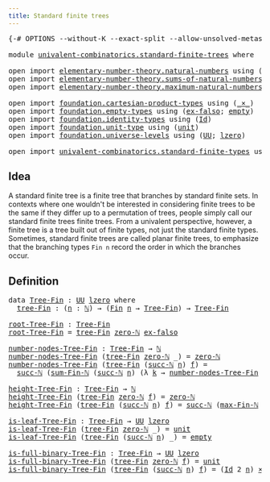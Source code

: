 ```yaml
---
title: Standard finite trees
---
```


<pre class="Agda"><a id="47" class="Symbol">{-#</a> <a id="51" class="Keyword">OPTIONS</a> <a id="59" class="Pragma">--without-K</a> <a id="71" class="Pragma">--exact-split</a> <a id="85" class="Pragma">--allow-unsolved-metas</a> <a id="108" class="Symbol">#-}</a>

<a id="113" class="Keyword">module</a> <a id="120" href="univalent-combinatorics.standard-finite-trees.html" class="Module">univalent-combinatorics.standard-finite-trees</a> <a id="166" class="Keyword">where</a>

<a id="173" class="Keyword">open</a> <a id="178" class="Keyword">import</a> <a id="185" href="elementary-number-theory.natural-numbers.html" class="Module">elementary-number-theory.natural-numbers</a> <a id="226" class="Keyword">using</a> <a id="232" class="Symbol">(</a><a id="233" href="elementary-number-theory.natural-numbers.html#1530" class="Datatype">ℕ</a><a id="234" class="Symbol">;</a> <a id="236" href="elementary-number-theory.natural-numbers.html#1564" class="InductiveConstructor">succ-ℕ</a><a id="242" class="Symbol">;</a> <a id="244" href="elementary-number-theory.natural-numbers.html#1551" class="InductiveConstructor">zero-ℕ</a><a id="250" class="Symbol">;</a> <a id="252" href="elementary-number-theory.natural-numbers.html#1828" class="Function">is-zero-ℕ</a><a id="261" class="Symbol">)</a>
<a id="263" class="Keyword">open</a> <a id="268" class="Keyword">import</a> <a id="275" href="elementary-number-theory.sums-of-natural-numbers.html" class="Module">elementary-number-theory.sums-of-natural-numbers</a> <a id="324" class="Keyword">using</a> <a id="330" class="Symbol">(</a><a id="331" href="elementary-number-theory.sums-of-natural-numbers.html#1432" class="Function">sum-Fin-ℕ</a><a id="340" class="Symbol">)</a>
<a id="342" class="Keyword">open</a> <a id="347" class="Keyword">import</a> <a id="354" href="elementary-number-theory.maximum-natural-numbers.html" class="Module">elementary-number-theory.maximum-natural-numbers</a> <a id="403" class="Keyword">using</a> <a id="409" class="Symbol">(</a><a id="410" href="elementary-number-theory.maximum-natural-numbers.html#819" class="Function">max-Fin-ℕ</a><a id="419" class="Symbol">)</a>

<a id="422" class="Keyword">open</a> <a id="427" class="Keyword">import</a> <a id="434" href="foundation.cartesian-product-types.html" class="Module">foundation.cartesian-product-types</a> <a id="469" class="Keyword">using</a> <a id="475" class="Symbol">(</a><a id="476" href="foundation-core.cartesian-product-types.html#590" class="Function Operator">_×_</a><a id="479" class="Symbol">)</a>
<a id="481" class="Keyword">open</a> <a id="486" class="Keyword">import</a> <a id="493" href="foundation.empty-types.html" class="Module">foundation.empty-types</a> <a id="516" class="Keyword">using</a> <a id="522" class="Symbol">(</a><a id="523" href="foundation-core.empty-types.html#1160" class="Function">ex-falso</a><a id="531" class="Symbol">;</a> <a id="533" href="foundation-core.empty-types.html#1057" class="Datatype">empty</a><a id="538" class="Symbol">)</a>
<a id="540" class="Keyword">open</a> <a id="545" class="Keyword">import</a> <a id="552" href="foundation.identity-types.html" class="Module">foundation.identity-types</a> <a id="578" class="Keyword">using</a> <a id="584" class="Symbol">(</a><a id="585" href="foundation-core.identity-types.html#1767" class="Datatype">Id</a><a id="587" class="Symbol">)</a>
<a id="589" class="Keyword">open</a> <a id="594" class="Keyword">import</a> <a id="601" href="foundation.unit-type.html" class="Module">foundation.unit-type</a> <a id="622" class="Keyword">using</a> <a id="628" class="Symbol">(</a><a id="629" href="foundation.unit-type.html#1084" class="Datatype">unit</a><a id="633" class="Symbol">)</a>
<a id="635" class="Keyword">open</a> <a id="640" class="Keyword">import</a> <a id="647" href="foundation.universe-levels.html" class="Module">foundation.universe-levels</a> <a id="674" class="Keyword">using</a> <a id="680" class="Symbol">(</a><a id="681" href="foundation-core.universe-levels.html#235" class="Primitive">UU</a><a id="683" class="Symbol">;</a> <a id="685" href="Agda.Primitive.html#764" class="Primitive">lzero</a><a id="690" class="Symbol">)</a>

<a id="693" class="Keyword">open</a> <a id="698" class="Keyword">import</a> <a id="705" href="univalent-combinatorics.standard-finite-types.html" class="Module">univalent-combinatorics.standard-finite-types</a> <a id="751" class="Keyword">using</a> <a id="757" class="Symbol">(</a><a id="758" href="univalent-combinatorics.standard-finite-types.html#2393" class="Function">Fin</a><a id="761" class="Symbol">)</a>
</pre>
## Idea

A standard finite tree is a finite tree that branches by standard finite sets. In contexts where one wouldn't be interested in considering finite trees to be the same if they differ up to a permutation of trees, people simply call our standard finite trees finite trees. From a univalent perspective, however, a finite tree is a tree built out of finite types, not just the standard finite types. Sometimes, standard finite trees are called planar finite trees, to emphasize that the branching types `Fin n` record the order in which the branches occur.

## Definition

<pre class="Agda"><a id="1355" class="Keyword">data</a> <a id="Tree-Fin"></a><a id="1360" href="univalent-combinatorics.standard-finite-trees.html#1360" class="Datatype">Tree-Fin</a> <a id="1369" class="Symbol">:</a> <a id="1371" href="foundation-core.universe-levels.html#235" class="Primitive">UU</a> <a id="1374" href="Agda.Primitive.html#764" class="Primitive">lzero</a> <a id="1380" class="Keyword">where</a>
  <a id="Tree-Fin.tree-Fin"></a><a id="1388" href="univalent-combinatorics.standard-finite-trees.html#1388" class="InductiveConstructor">tree-Fin</a> <a id="1397" class="Symbol">:</a> <a id="1399" class="Symbol">(</a><a id="1400" href="univalent-combinatorics.standard-finite-trees.html#1400" class="Bound">n</a> <a id="1402" class="Symbol">:</a> <a id="1404" href="elementary-number-theory.natural-numbers.html#1530" class="Datatype">ℕ</a><a id="1405" class="Symbol">)</a> <a id="1407" class="Symbol">→</a> <a id="1409" class="Symbol">(</a><a id="1410" href="univalent-combinatorics.standard-finite-types.html#2393" class="Function">Fin</a> <a id="1414" href="univalent-combinatorics.standard-finite-trees.html#1400" class="Bound">n</a> <a id="1416" class="Symbol">→</a> <a id="1418" href="univalent-combinatorics.standard-finite-trees.html#1360" class="Datatype">Tree-Fin</a><a id="1426" class="Symbol">)</a> <a id="1428" class="Symbol">→</a> <a id="1430" href="univalent-combinatorics.standard-finite-trees.html#1360" class="Datatype">Tree-Fin</a>

<a id="root-Tree-Fin"></a><a id="1440" href="univalent-combinatorics.standard-finite-trees.html#1440" class="Function">root-Tree-Fin</a> <a id="1454" class="Symbol">:</a> <a id="1456" href="univalent-combinatorics.standard-finite-trees.html#1360" class="Datatype">Tree-Fin</a>
<a id="1465" href="univalent-combinatorics.standard-finite-trees.html#1440" class="Function">root-Tree-Fin</a> <a id="1479" class="Symbol">=</a> <a id="1481" href="univalent-combinatorics.standard-finite-trees.html#1388" class="InductiveConstructor">tree-Fin</a> <a id="1490" href="elementary-number-theory.natural-numbers.html#1551" class="InductiveConstructor">zero-ℕ</a> <a id="1497" href="foundation-core.empty-types.html#1160" class="Function">ex-falso</a>

<a id="number-nodes-Tree-Fin"></a><a id="1507" href="univalent-combinatorics.standard-finite-trees.html#1507" class="Function">number-nodes-Tree-Fin</a> <a id="1529" class="Symbol">:</a> <a id="1531" href="univalent-combinatorics.standard-finite-trees.html#1360" class="Datatype">Tree-Fin</a> <a id="1540" class="Symbol">→</a> <a id="1542" href="elementary-number-theory.natural-numbers.html#1530" class="Datatype">ℕ</a>
<a id="1544" href="univalent-combinatorics.standard-finite-trees.html#1507" class="Function">number-nodes-Tree-Fin</a> <a id="1566" class="Symbol">(</a><a id="1567" href="univalent-combinatorics.standard-finite-trees.html#1388" class="InductiveConstructor">tree-Fin</a> <a id="1576" href="elementary-number-theory.natural-numbers.html#1551" class="InductiveConstructor">zero-ℕ</a> <a id="1583" class="Symbol">_)</a> <a id="1586" class="Symbol">=</a> <a id="1588" href="elementary-number-theory.natural-numbers.html#1551" class="InductiveConstructor">zero-ℕ</a>
<a id="1595" href="univalent-combinatorics.standard-finite-trees.html#1507" class="Function">number-nodes-Tree-Fin</a> <a id="1617" class="Symbol">(</a><a id="1618" href="univalent-combinatorics.standard-finite-trees.html#1388" class="InductiveConstructor">tree-Fin</a> <a id="1627" class="Symbol">(</a><a id="1628" href="elementary-number-theory.natural-numbers.html#1564" class="InductiveConstructor">succ-ℕ</a> <a id="1635" href="univalent-combinatorics.standard-finite-trees.html#1635" class="Bound">n</a><a id="1636" class="Symbol">)</a> <a id="1638" href="univalent-combinatorics.standard-finite-trees.html#1638" class="Bound">f</a><a id="1639" class="Symbol">)</a> <a id="1641" class="Symbol">=</a>
  <a id="1645" href="elementary-number-theory.natural-numbers.html#1564" class="InductiveConstructor">succ-ℕ</a> <a id="1652" class="Symbol">(</a><a id="1653" href="elementary-number-theory.sums-of-natural-numbers.html#1432" class="Function">sum-Fin-ℕ</a> <a id="1663" class="Symbol">(</a><a id="1664" href="elementary-number-theory.natural-numbers.html#1564" class="InductiveConstructor">succ-ℕ</a> <a id="1671" href="univalent-combinatorics.standard-finite-trees.html#1635" class="Bound">n</a><a id="1672" class="Symbol">)</a> <a id="1674" class="Symbol">(λ</a> <a id="1677" href="univalent-combinatorics.standard-finite-trees.html#1677" class="Bound">k</a> <a id="1679" class="Symbol">→</a> <a id="1681" href="univalent-combinatorics.standard-finite-trees.html#1507" class="Function">number-nodes-Tree-Fin</a> <a id="1703" class="Symbol">(</a><a id="1704" href="univalent-combinatorics.standard-finite-trees.html#1638" class="Bound">f</a> <a id="1706" href="univalent-combinatorics.standard-finite-trees.html#1677" class="Bound">k</a><a id="1707" class="Symbol">)))</a>

<a id="height-Tree-Fin"></a><a id="1712" href="univalent-combinatorics.standard-finite-trees.html#1712" class="Function">height-Tree-Fin</a> <a id="1728" class="Symbol">:</a> <a id="1730" href="univalent-combinatorics.standard-finite-trees.html#1360" class="Datatype">Tree-Fin</a> <a id="1739" class="Symbol">→</a> <a id="1741" href="elementary-number-theory.natural-numbers.html#1530" class="Datatype">ℕ</a>
<a id="1743" href="univalent-combinatorics.standard-finite-trees.html#1712" class="Function">height-Tree-Fin</a> <a id="1759" class="Symbol">(</a><a id="1760" href="univalent-combinatorics.standard-finite-trees.html#1388" class="InductiveConstructor">tree-Fin</a> <a id="1769" href="elementary-number-theory.natural-numbers.html#1551" class="InductiveConstructor">zero-ℕ</a> <a id="1776" href="univalent-combinatorics.standard-finite-trees.html#1776" class="Bound">f</a><a id="1777" class="Symbol">)</a> <a id="1779" class="Symbol">=</a> <a id="1781" href="elementary-number-theory.natural-numbers.html#1551" class="InductiveConstructor">zero-ℕ</a>
<a id="1788" href="univalent-combinatorics.standard-finite-trees.html#1712" class="Function">height-Tree-Fin</a> <a id="1804" class="Symbol">(</a><a id="1805" href="univalent-combinatorics.standard-finite-trees.html#1388" class="InductiveConstructor">tree-Fin</a> <a id="1814" class="Symbol">(</a><a id="1815" href="elementary-number-theory.natural-numbers.html#1564" class="InductiveConstructor">succ-ℕ</a> <a id="1822" href="univalent-combinatorics.standard-finite-trees.html#1822" class="Bound">n</a><a id="1823" class="Symbol">)</a> <a id="1825" href="univalent-combinatorics.standard-finite-trees.html#1825" class="Bound">f</a><a id="1826" class="Symbol">)</a> <a id="1828" class="Symbol">=</a> <a id="1830" href="elementary-number-theory.natural-numbers.html#1564" class="InductiveConstructor">succ-ℕ</a> <a id="1837" class="Symbol">(</a><a id="1838" href="elementary-number-theory.maximum-natural-numbers.html#819" class="Function">max-Fin-ℕ</a> <a id="1848" class="Symbol">(</a><a id="1849" href="elementary-number-theory.natural-numbers.html#1564" class="InductiveConstructor">succ-ℕ</a> <a id="1856" href="univalent-combinatorics.standard-finite-trees.html#1822" class="Bound">n</a><a id="1857" class="Symbol">)</a> <a id="1859" class="Symbol">(λ</a> <a id="1862" href="univalent-combinatorics.standard-finite-trees.html#1862" class="Bound">k</a> <a id="1864" class="Symbol">→</a> <a id="1866" href="univalent-combinatorics.standard-finite-trees.html#1712" class="Function">height-Tree-Fin</a> <a id="1882" class="Symbol">(</a><a id="1883" href="univalent-combinatorics.standard-finite-trees.html#1825" class="Bound">f</a> <a id="1885" href="univalent-combinatorics.standard-finite-trees.html#1862" class="Bound">k</a><a id="1886" class="Symbol">)))</a>

<a id="is-leaf-Tree-Fin"></a><a id="1891" href="univalent-combinatorics.standard-finite-trees.html#1891" class="Function">is-leaf-Tree-Fin</a> <a id="1908" class="Symbol">:</a> <a id="1910" href="univalent-combinatorics.standard-finite-trees.html#1360" class="Datatype">Tree-Fin</a> <a id="1919" class="Symbol">→</a> <a id="1921" href="foundation-core.universe-levels.html#235" class="Primitive">UU</a> <a id="1924" href="Agda.Primitive.html#764" class="Primitive">lzero</a>
<a id="1930" href="univalent-combinatorics.standard-finite-trees.html#1891" class="Function">is-leaf-Tree-Fin</a> <a id="1947" class="Symbol">(</a><a id="1948" href="univalent-combinatorics.standard-finite-trees.html#1388" class="InductiveConstructor">tree-Fin</a> <a id="1957" href="elementary-number-theory.natural-numbers.html#1551" class="InductiveConstructor">zero-ℕ</a> <a id="1964" class="Symbol">_)</a> <a id="1967" class="Symbol">=</a> <a id="1969" href="foundation.unit-type.html#1084" class="Datatype">unit</a>
<a id="1974" href="univalent-combinatorics.standard-finite-trees.html#1891" class="Function">is-leaf-Tree-Fin</a> <a id="1991" class="Symbol">(</a><a id="1992" href="univalent-combinatorics.standard-finite-trees.html#1388" class="InductiveConstructor">tree-Fin</a> <a id="2001" class="Symbol">(</a><a id="2002" href="elementary-number-theory.natural-numbers.html#1564" class="InductiveConstructor">succ-ℕ</a> <a id="2009" href="univalent-combinatorics.standard-finite-trees.html#2009" class="Bound">n</a><a id="2010" class="Symbol">)</a> <a id="2012" class="Symbol">_)</a> <a id="2015" class="Symbol">=</a> <a id="2017" href="foundation-core.empty-types.html#1057" class="Datatype">empty</a>

<a id="is-full-binary-Tree-Fin"></a><a id="2024" href="univalent-combinatorics.standard-finite-trees.html#2024" class="Function">is-full-binary-Tree-Fin</a> <a id="2048" class="Symbol">:</a> <a id="2050" href="univalent-combinatorics.standard-finite-trees.html#1360" class="Datatype">Tree-Fin</a> <a id="2059" class="Symbol">→</a> <a id="2061" href="foundation-core.universe-levels.html#235" class="Primitive">UU</a> <a id="2064" href="Agda.Primitive.html#764" class="Primitive">lzero</a>
<a id="2070" href="univalent-combinatorics.standard-finite-trees.html#2024" class="Function">is-full-binary-Tree-Fin</a> <a id="2094" class="Symbol">(</a><a id="2095" href="univalent-combinatorics.standard-finite-trees.html#1388" class="InductiveConstructor">tree-Fin</a> <a id="2104" href="elementary-number-theory.natural-numbers.html#1551" class="InductiveConstructor">zero-ℕ</a> <a id="2111" href="univalent-combinatorics.standard-finite-trees.html#2111" class="Bound">f</a><a id="2112" class="Symbol">)</a> <a id="2114" class="Symbol">=</a> <a id="2116" href="foundation.unit-type.html#1084" class="Datatype">unit</a>
<a id="2121" href="univalent-combinatorics.standard-finite-trees.html#2024" class="Function">is-full-binary-Tree-Fin</a> <a id="2145" class="Symbol">(</a><a id="2146" href="univalent-combinatorics.standard-finite-trees.html#1388" class="InductiveConstructor">tree-Fin</a> <a id="2155" class="Symbol">(</a><a id="2156" href="elementary-number-theory.natural-numbers.html#1564" class="InductiveConstructor">succ-ℕ</a> <a id="2163" href="univalent-combinatorics.standard-finite-trees.html#2163" class="Bound">n</a><a id="2164" class="Symbol">)</a> <a id="2166" href="univalent-combinatorics.standard-finite-trees.html#2166" class="Bound">f</a><a id="2167" class="Symbol">)</a> <a id="2169" class="Symbol">=</a> <a id="2171" class="Symbol">(</a><a id="2172" href="foundation-core.identity-types.html#1767" class="Datatype">Id</a> <a id="2175" class="Number">2</a> <a id="2177" href="univalent-combinatorics.standard-finite-trees.html#2163" class="Bound">n</a><a id="2178" class="Symbol">)</a> <a id="2180" href="foundation-core.cartesian-product-types.html#590" class="Function Operator">×</a> <a id="2182" class="Symbol">((</a><a id="2184" href="univalent-combinatorics.standard-finite-trees.html#2184" class="Bound">k</a> <a id="2186" class="Symbol">:</a> <a id="2188" href="univalent-combinatorics.standard-finite-types.html#2393" class="Function">Fin</a> <a id="2192" class="Symbol">(</a><a id="2193" href="elementary-number-theory.natural-numbers.html#1564" class="InductiveConstructor">succ-ℕ</a> <a id="2200" href="univalent-combinatorics.standard-finite-trees.html#2163" class="Bound">n</a><a id="2201" class="Symbol">))</a> <a id="2204" class="Symbol">→</a> <a id="2206" href="univalent-combinatorics.standard-finite-trees.html#2024" class="Function">is-full-binary-Tree-Fin</a> <a id="2230" class="Symbol">(</a><a id="2231" href="univalent-combinatorics.standard-finite-trees.html#2166" class="Bound">f</a> <a id="2233" href="univalent-combinatorics.standard-finite-trees.html#2184" class="Bound">k</a><a id="2234" class="Symbol">))</a>
</pre>